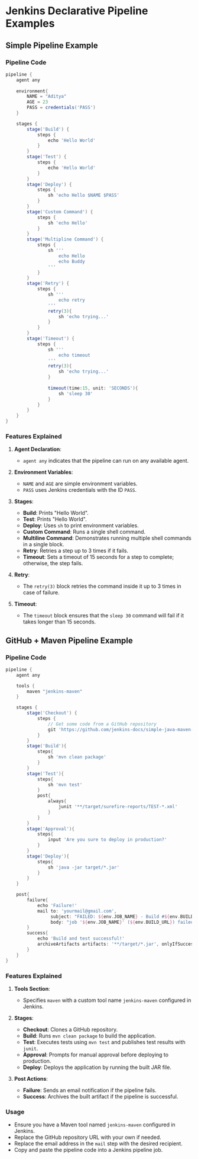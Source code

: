 # Jenkins Declarative Pipeline Examples


## Simple Pipeline Example

### Pipeline Code

```groovy
pipeline {
    agent any
    
    environment{
        NAME = "Aditya"
        AGE = 23
        PASS = credentials('PASS')
    }

    stages {
        stage('Build') {
            steps {
                echo 'Hello World'
            }
        }
        stage('Test') {
            steps {
                echo 'Hello World'
            }
        }
        stage('Deploy') {
            steps {
                sh 'echo Hello $NAME $PASS'
            }
        }
        stage('Custom Command') {
            steps {
                sh 'echo Hello'
            }
        }
        stage('Multipline Command') {
            steps {
                sh '''
                    echo Hello
                    echo Buddy
                '''
            }
        }
        stage('Retry') {
            steps {
                sh '''
                    echo retry
                '''
                retry(3){
                    sh 'echo trying...'
                }
            }
        }
        stage('Timeout') {
            steps {
                sh '''
                    echo timeout
                '''
                retry(3){
                    sh 'echo trying...'
                }
                
                timeout(time:15, unit: 'SECONDS'){
                    sh 'sleep 30'
                }
            }
        }
    }
}
```

### Features Explained

1. **Agent Declaration**:
   - `agent any` indicates that the pipeline can run on any available agent.

2. **Environment Variables**:
   - `NAME` and `AGE` are simple environment variables.
   - `PASS` uses Jenkins credentials with the ID `PASS`.

3. **Stages**:
   - **Build**: Prints "Hello World".
   - **Test**: Prints "Hello World".
   - **Deploy**: Uses `sh` to print environment variables.
   - **Custom Command**: Runs a single shell command.
   - **Multiline Command**: Demonstrates running multiple shell commands in a single block.
   - **Retry**: Retries a step up to 3 times if it fails.
   - **Timeout**: Sets a timeout of 15 seconds for a step to complete; otherwise, the step fails.

4. **Retry**:
   - The `retry(3)` block retries the command inside it up to 3 times in case of failure.

5. **Timeout**:
   - The `timeout` block ensures that the `sleep 30` command will fail if it takes longer than 15 seconds.

## GitHub + Maven Pipeline Example

### Pipeline Code

```groovy
pipeline {
    agent any

    tools {
        maven "jenkins-maven"
    }

    stages {
        stage('Checkout') {
            steps {
                // Get some code from a GitHub repository
                git 'https://github.com/jenkins-docs/simple-java-maven-app.git'
            }
        }
        stage('Build'){
            steps{
                sh 'mvn clean package'
            }
        }
        stage('Test'){
            steps{
                sh 'mvn test'
            }
            post{
                always{
                    junit '**/target/surefire-reports/TEST-*.xml'
                }
            }
        }
        stage('Approval'){
            steps{
                input 'Are you sure to deploy in production?'
            }
        }
        stage('Deploy'){
            steps{
                sh 'java -jar target/*.jar'
            }
        }
    }

    post{
        failure{
            echo 'Failure!'
            mail to: 'yourmail@gmail.com',
                 subject: "FAILED: ${env.JOB_NAME} - Build #${env.BUILD_NUMBER}",
                 body: "job '${env.JOB_NAME}' (${env.BUILD_URL}) failed"
        }
        success{
            echo 'Build and test successful!'
            archiveArtifacts artifacts: '**/target/*.jar', onlyIfSuccessful: true
        }
    }
}
```

### Features Explained

1. **Tools Section**:
   - Specifies `maven` with a custom tool name `jenkins-maven` configured in Jenkins.

2. **Stages**:
   - **Checkout**: Clones a GitHub repository.
   - **Build**: Runs `mvn clean package` to build the application.
   - **Test**: Executes tests using `mvn test` and publishes test results with `junit`.
   - **Approval**: Prompts for manual approval before deploying to production.
   - **Deploy**: Deploys the application by running the built JAR file.

3. **Post Actions**:
   - **Failure**: Sends an email notification if the pipeline fails.
   - **Success**: Archives the built artifact if the pipeline is successful.

### Usage

- Ensure you have a Maven tool named `jenkins-maven` configured in Jenkins.
- Replace the GitHub repository URL with your own if needed.
- Replace the email address in the `mail` step with the desired recipient.
- Copy and paste the pipeline code into a Jenkins pipeline job.
